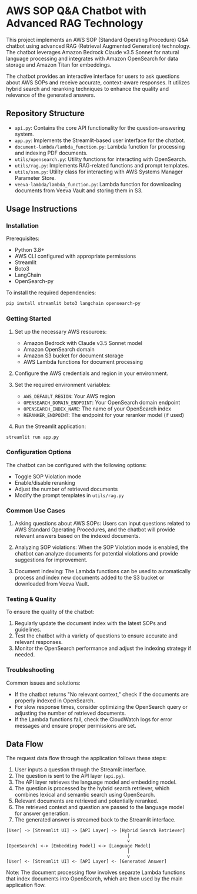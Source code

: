 # AWS SOP Q&A Chatbot with Advanced RAG Technology

This project implements an AWS SOP (Standard Operating Procedure) Q&A chatbot using advanced RAG (Retrieval Augmented Generation) technology. The chatbot leverages Amazon Bedrock Claude v3.5 Sonnet for natural language processing and integrates with Amazon OpenSearch for data storage and Amazon Titan for embeddings.

The chatbot provides an interactive interface for users to ask questions about AWS SOPs and receive accurate, context-aware responses. It utilizes hybrid search and reranking techniques to enhance the quality and relevance of the generated answers.

## Repository Structure

- `api.py`: Contains the core API functionality for the question-answering system.
- `app.py`: Implements the Streamlit-based user interface for the chatbot.
- `document-lambda/lambda_function.py`: Lambda function for processing and indexing PDF documents.
- `utils/opensearch.py`: Utility functions for interacting with OpenSearch.
- `utils/rag.py`: Implements RAG-related functions and prompt templates.
- `utils/ssm.py`: Utility class for interacting with AWS Systems Manager Parameter Store.
- `veeva-lambda/lambda_function.py`: Lambda function for downloading documents from Veeva Vault and storing them in S3.

## Usage Instructions

### Installation

Prerequisites:
- Python 3.8+
- AWS CLI configured with appropriate permissions
- Streamlit
- Boto3
- LangChain
- OpenSearch-py

To install the required dependencies:

```bash
pip install streamlit boto3 langchain opensearch-py
```

### Getting Started

1. Set up the necessary AWS resources:
   - Amazon Bedrock with Claude v3.5 Sonnet model
   - Amazon OpenSearch domain
   - Amazon S3 bucket for document storage
   - AWS Lambda functions for document processing

2. Configure the AWS credentials and region in your environment.

3. Set the required environment variables:
   - `AWS_DEFAULT_REGION`: Your AWS region
   - `OPENSEARCH_DOMAIN_ENDPOINT`: Your OpenSearch domain endpoint
   - `OPENSEARCH_INDEX_NAME`: The name of your OpenSearch index
   - `RERANKER_ENDPOINT`: The endpoint for your reranker model (if used)

4. Run the Streamlit application:

```bash
streamlit run app.py
```

### Configuration Options

The chatbot can be configured with the following options:
- Toggle SOP Violation mode
- Enable/disable reranking
- Adjust the number of retrieved documents
- Modify the prompt templates in `utils/rag.py`

### Common Use Cases

1. Asking questions about AWS SOPs:
   Users can input questions related to AWS Standard Operating Procedures, and the chatbot will provide relevant answers based on the indexed documents.

2. Analyzing SOP violations:
   When the SOP Violation mode is enabled, the chatbot can analyze documents for potential violations and provide suggestions for improvement.

3. Document indexing:
   The Lambda functions can be used to automatically process and index new documents added to the S3 bucket or downloaded from Veeva Vault.

### Testing & Quality

To ensure the quality of the chatbot:
1. Regularly update the document index with the latest SOPs and guidelines.
2. Test the chatbot with a variety of questions to ensure accurate and relevant responses.
3. Monitor the OpenSearch performance and adjust the indexing strategy if needed.

### Troubleshooting

Common issues and solutions:
- If the chatbot returns "No relevant context," check if the documents are properly indexed in OpenSearch.
- For slow response times, consider optimizing the OpenSearch query or adjusting the number of retrieved documents.
- If the Lambda functions fail, check the CloudWatch logs for error messages and ensure proper permissions are set.

## Data Flow

The request data flow through the application follows these steps:

1. User inputs a question through the Streamlit interface.
2. The question is sent to the API layer (`api.py`).
3. The API layer retrieves the language model and embedding model.
4. The question is processed by the hybrid search retriever, which combines lexical and semantic search using OpenSearch.
5. Relevant documents are retrieved and potentially reranked.
6. The retrieved context and question are passed to the language model for answer generation.
7. The generated answer is streamed back to the Streamlit interface.

```
[User] -> [Streamlit UI] -> [API Layer] -> [Hybrid Search Retriever]
                                              |
                                              v
[OpenSearch] <-> [Embedding Model] <-> [Language Model]
                                              |
                                              v
[User] <- [Streamlit UI] <- [API Layer] <- [Generated Answer]
```

Note: The document processing flow involves separate Lambda functions that index documents into OpenSearch, which are then used by the main application flow.
